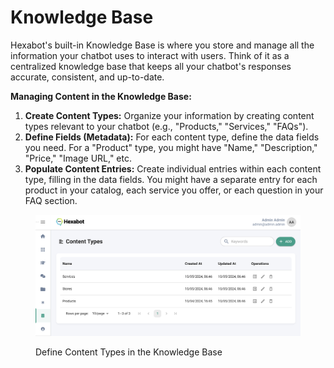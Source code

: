 # Knowledge Base

Hexabot's built-in Knowledge Base is where you store and manage all the information your chatbot uses to interact with users. Think of it as  a centralized knowledge base that keeps all your chatbot's responses accurate, consistent, and up-to-date.

**Managing Content in the Knowledge Base:**

1. **Create Content Types:** Organize your information by creating content types relevant to your chatbot (e.g., "Products," "Services," "FAQs").
2. **Define Fields (Metadata):** For each content type, define the data fields you need. For a "Product" type, you might have "Name," "Description," "Price," "Image URL," etc.
3. **Populate Content Entries:** Create individual entries within each content type, filling in the data fields. You might have a separate entry for each product in your catalog, each service you offer, or each question in your FAQ section.

<figure><img src="../../.gitbook/assets/image (3).png" alt=""><figcaption><p>Define Content Types in the Knowledge Base</p></figcaption></figure>
